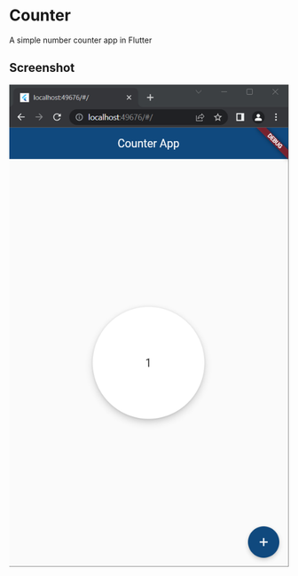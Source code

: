 # Counter

A simple number counter app in Flutter

## Screenshot
![Counter Screenshot](/screenshot/home.png?raw=true "Counter App")